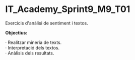 # IT_Academy_Sprint9_M9_T01
Exercicis d'anàlisi de sentiment i textos.

**Objectius:**  

· Realitzar mineria de texts.  
· Interpretació dels textos.  
· Anàlisis dels resultats.
